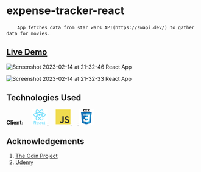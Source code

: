 # expense-tracker-react

        
        App fetches data from star wars API(https://swapi.dev/) to gather data for movies.

## [Live Demo](https://tarun-sachan.github.io/expense-tracker-react/)


![Screenshot 2023-02-14 at 21-32-46 React App](https://user-images.githubusercontent.com/117214735/218791760-ca624437-1309-4cb8-a344-e92c6e23e9b2.png)


![Screenshot 2023-02-14 at 21-32-33 React App](https://user-images.githubusercontent.com/117214735/218791683-4d92b089-c46c-40fb-944d-e44e8c89543f.png)



## Technologies Used

**Client:** 
  &emsp;  <a href="https://reactjs.org/" target="_blank" rel="noreferrer"> <img src="https://raw.githubusercontent.com/devicons/devicon/master/icons/react/react-original-wordmark.svg" alt="react" width="40" height="40"/> </a> &emsp;  <a href="https://developer.mozilla.org/en-US/docs/Web/JavaScript" target="_blank" rel="noreferrer"> <img src="https://raw.githubusercontent.com/devicons/devicon/master/icons/javascript/javascript-original.svg" alt="javascript" width="40" height="40"/> </a> &emsp;<a href="https://www.w3schools.com/css/" target="_blank" rel="noreferrer"> <img src="https://raw.githubusercontent.com/devicons/devicon/master/icons/css3/css3-original-wordmark.svg" alt="css3" width="40" height="40"/> </a>



## Acknowledgements

 1. [The Odin Project](https://www.theodinproject.com/paths/full-stack-javascript/courses/intermediate-html-and-css)
 2. [Udemy](https://www.udemy.com/course/react-the-complete-guide-incl-redux/)
